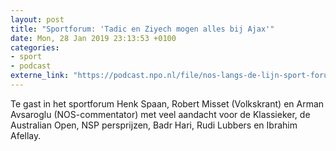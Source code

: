 ```yaml
---
layout: post
title: "Sportforum: 'Tadic en Ziyech mogen alles bij Ajax'"
date: Mon, 28 Jan 2019 23:13:53 +0100
categories: 
- sport 
- podcast 
externe_link: "https://podcast.npo.nl/file/nos-langs-de-lijn-sport-forum/3835/nporadio1_nos-langs-de-lijn-sport-forum_20190128_sportforum-tadic-en-ziyech-mogen-alles-bij-ajax_WGLSY0.mp3"
---
```


Te gast in het sportforum Henk Spaan, Robert Misset (Volkskrant) en Arman Avsaroglu (NOS-commentator) met veel aandacht voor de Klassieker, de Australian Open, NSP persprijzen, Badr Hari, Rudi Lubbers en Ibrahim Afellay.
